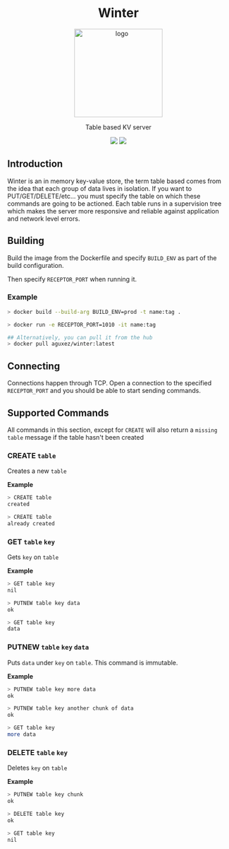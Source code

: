 <h1 align="center">Winter</h1>

<p align="center"><img src="https://user-images.githubusercontent.com/17911679/138747087-301b4eeb-4e26-45c5-8c70-5eec97444d5c.png" alt="logo" width="200"/></p>

<p align="center">Table based KV server</p>

<p align="center"><img src="https://img.shields.io/badge/Made%20With-Elixir-blueviolet"/> <img src="https://img.shields.io/badge/License-MIT-lightgray"/></p>

## Introduction

Winter is an in memory key-value store, the term table based comes from the idea that each group of data lives in isolation. If you want to PUT/GET/DELETE/etc... you must specify the table on which these commands are going to be actioned. Each table runs in a supervision tree which makes the server more responsive and reliable against application and network level errors.

## Building

Build the image from the Dockerfile and specify `BUILD_ENV` as part of the build configuration.

Then specify `RECEPTOR_PORT` when running it.

### Example

```bash
> docker build --build-arg BUILD_ENV=prod -t name:tag .

> docker run -e RECEPTOR_PORT=1010 -it name:tag

## Alternatively, you can pull it from the hub
> docker pull aguxez/winter:latest
```

## Connecting

Connections happen through TCP. Open a connection to the specified `RECEPTOR_PORT` and you should be able to start sending commands.

## Supported Commands

All commands in this section, except for `CREATE` will also return a `missing table` message if the table hasn't been created

### CREATE `table`
Creates a new `table`

**Example**

```bash
> CREATE table
created

> CREATE table
already created
```

### GET `table` `key`

Gets `key` on `table`

**Example**

```bash
> GET table key
nil

> PUTNEW table key data
ok

> GET table key
data
```


### PUTNEW `table` `key` `data`
Puts `data` under `key` on `table`. This command is immutable.

**Example**

```bash
> PUTNEW table key more data
ok

> PUTNEW table key another chunk of data
ok

> GET table key
more data
```

### DELETE `table` `key`

Deletes `key` on `table`

**Example**

```bash
> PUTNEW table key chunk
ok

> DELETE table key
ok

> GET table key
nil
```
